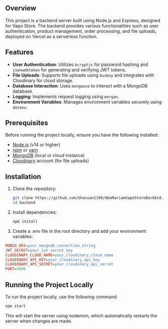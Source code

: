 ## Overview

This project is a backend server built using Node.js and Express, designed for Vapo Store. The backend provides various functionalities such as user authentication, product management, order processing, and file uploads, deployed on Vercel as a serverless function.

## Features

- **User Authentication**: Utilizes `bcryptjs` for password hashing and `jsonwebtoken` for generating and verifying JWT tokens.
- **File Uploads**: Supports file uploads using `busboy` and integrates with Cloudinary for cloud storage.
- **Database Interaction**: Uses `mongoose` to interact with a MongoDB database.
- **Logging**: Implements request logging using `morgan`.
- **Environment Variables**: Manages environment variables securely using `dotenv`.

## Prerequisites

Before running the project locally, ensure you have the following installed:

- [Node.js](https://nodejs.org/) (v14 or higher)
- [npm](https://www.npmjs.com/) or [yarn](https://yarnpkg.com/)
- [MongoDB](https://www.mongodb.com/) (local or cloud instance)
- [Cloudinary](https://cloudinary.com/) account (for file uploads)

## Installation

1. Clone the repository:
   ```bash
   git clone https://github.com/Ghassan1199/AboMariamVapeStoreBackEnd.git
   cd backend
   ```
3. Install dependencies:
   ```bash
   npm install
   ```
5. Create a .env file in the root directory and add your environment variables:
  ```ini
  MONGO_URI=your_mongodb_connection_string
  JWT_SECRET=your_jwt_secret_key
  CLOUDINARY_CLOUD_NAME=your_cloudinary_cloud_name
  CLOUDINARY_API_KEY=your_cloudinary_api_key
  CLOUDINARY_API_SECRET=your_cloudinary_api_secret
  PORT=3000
  ```
## Running the Project Locally
To run the project locally, use the following command:
```bash 
npm start
```
This will start the server using nodemon, which automatically restarts the server when changes are made.

